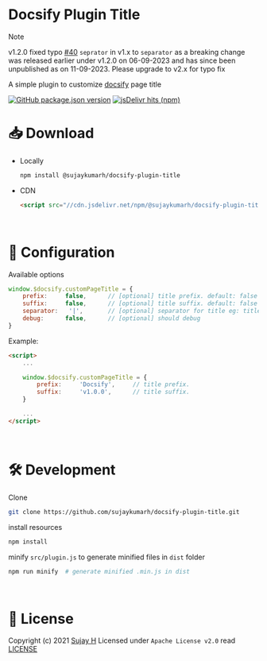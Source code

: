 # Docsify Plugin Title

> [!NOTE]
> v1.2.0 fixed typo [#40](https://github.com/sujaykumarh/docsify-plugin-title/issues/40) `seprator` in v1.x to `separator` as a breaking change was released earlier under v1.2.0 on 06-09-2023 and has since been unpublished as on 11-09-2023.
> Please upgrade to v2.x for typo fix

A simple plugin to customize [docsify](https://github.com/docsifyjs/docsify/) page title

<!--[![GitHub Workflow Status](https://img.shields.io/github/workflow/status/sujaykumarh/docsify-plugin-title/Build%20&%20Publish%20package)](https://github.com/Sujaykumarh/docsify-plugin-title/actions)-->
[![GitHub package.json version](https://img.shields.io/github/package-json/v/sujaykumarh/docsify-plugin-title)](https://www.npmjs.com/package/@sujaykumarh/docsify-plugin-title)
[![jsDelivr hits (npm)](https://img.shields.io/jsdelivr/npm/hm/@sujaykumarh/docsify-plugin-title)](https://www.jsdelivr.com/package/npm/@sujaykumarh/docsify-plugin-title)
<br>

# 📥 Download

- Locally

    ```bash
    npm install @sujaykumarh/docsify-plugin-title
    ```
- CDN

    ```html
    <script src="//cdn.jsdelivr.net/npm/@sujaykumarh/docsify-plugin-title@2.x/dist/plugin.min.js"></script>
    ```

<br>

# 🧰 Configuration

Available options

```js
window.$docsify.customPageTitle = {
    prefix:     false,      // [optional] title prefix. default: false eg: prefix: "Application"
    suffix:     false,      // [optional] title suffix. default: false eg: suffix: "v1.0.0"
    separator:   '|',       // [optional] separator for title eg: title->   prefix | title | suffix
    debug:      false,      // [optional] should debug
}
```

Example:

```html
<script>
    ...

    window.$docsify.customPageTitle = {
        prefix:     'Docsify',     // title prefix.
        suffix:     'v1.0.0',      // title suffix.
    }

    ...
</script>
```

<br>

# 🛠️ Development

Clone

```bash
git clone https://github.com/sujaykumarh/docsify-plugin-title.git
```

install resources

```bash
npm install
```

minify `src/plugin.js` to generate minified files in `dist` folder

```bash
npm run minify  # generate minified .min.js in dist
```

<br>

# 📄 License

Copyright (c) 2021  [Sujay H](https://github.com/sujaykumarh) Licensed under `Apache License v2.0` read [LICENSE](./LICENSE)
